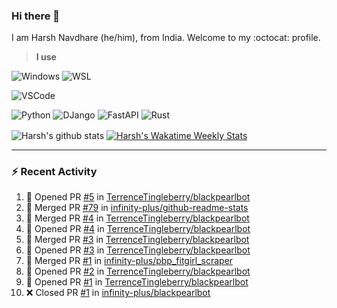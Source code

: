 ### Hi there 👋

I am Harsh Navdhare (he/him), from India. Welcome to my :octocat: profile.

> **I use**

![Windows](https://img.shields.io/badge/Windows-4A4A55?style=for-the-badge&logo=windows11&logoColor=0078D4 "Windows 11")    ![WSL](https://img.shields.io/badge/WSL-4A4A55?style=for-the-badge&logo=ubuntu&logoColor=E95420)

![VSCode](https://img.shields.io/badge/VSCode-4A4A55?style=for-the-badge&logo=visualstudiocode&logoColor=007ACC "Visual Studio Code")

![Python](https://img.shields.io/badge/Python-4A4A55?style=for-the-badge&logo=Python&logoColor=#3776AB "Python")    ![DJango](https://img.shields.io/badge/Django-4A4A55?style=for-the-badge&logo=django&logoColor=092E20 "DJango")    ![FastAPI](https://img.shields.io/badge/FastAPI-4A4A55?style=for-the-badge&logo=fastapi&logoColor=009688 "FastAPI")    ![Rust](https://img.shields.io/badge/Rust-4A4A55?style=for-the-badge&logo=rust&logoColor=000000 "Rust")

<p align="center>
<a href="https://github.com/infinity-plus/github-readme-stats">
  <img align="center" src="https://github-readme-stats-infinity-plus.vercel.app/api?username=infinity-plus&show_icons=true&count_private=true&theme=dark&bg_color=00000000", alt="Harsh's github stats" />
</a>
<a href="https://wakatime.com/@infinity_plus">
  <img align="center" src="https://github-readme-stats-infinity-plus.vercel.app/api/wakatime?username=infinity_plus&theme=dark&custom_title=Wakatime%20Weekly%20Stats&bg_color=00000000&layout=compact", alt="Harsh's Wakatime Weekly Stats" />
</a>
</p>

<hr>

### :zap: Recent Activity

<!--START_SECTION:activity-->
1. 💪 Opened PR [#5](https://github.com/TerrenceTingleberry/blackpearlbot/pull/5) in [TerrenceTingleberry/blackpearlbot](https://github.com/TerrenceTingleberry/blackpearlbot)
2. 🎉 Merged PR [#79](https://github.com/infinity-plus/github-readme-stats/pull/79) in [infinity-plus/github-readme-stats](https://github.com/infinity-plus/github-readme-stats)
3. 🎉 Merged PR [#4](https://github.com/TerrenceTingleberry/blackpearlbot/pull/4) in [TerrenceTingleberry/blackpearlbot](https://github.com/TerrenceTingleberry/blackpearlbot)
4. 💪 Opened PR [#4](https://github.com/TerrenceTingleberry/blackpearlbot/pull/4) in [TerrenceTingleberry/blackpearlbot](https://github.com/TerrenceTingleberry/blackpearlbot)
5. 🎉 Merged PR [#3](https://github.com/TerrenceTingleberry/blackpearlbot/pull/3) in [TerrenceTingleberry/blackpearlbot](https://github.com/TerrenceTingleberry/blackpearlbot)
6. 💪 Opened PR [#3](https://github.com/TerrenceTingleberry/blackpearlbot/pull/3) in [TerrenceTingleberry/blackpearlbot](https://github.com/TerrenceTingleberry/blackpearlbot)
7. 🎉 Merged PR [#1](https://github.com/infinity-plus/pbp_fitgirl_scraper/pull/1) in [infinity-plus/pbp_fitgirl_scraper](https://github.com/infinity-plus/pbp_fitgirl_scraper)
8. 💪 Opened PR [#2](https://github.com/TerrenceTingleberry/blackpearlbot/pull/2) in [TerrenceTingleberry/blackpearlbot](https://github.com/TerrenceTingleberry/blackpearlbot)
9. 💪 Opened PR [#1](https://github.com/TerrenceTingleberry/blackpearlbot/pull/1) in [TerrenceTingleberry/blackpearlbot](https://github.com/TerrenceTingleberry/blackpearlbot)
10. ❌ Closed PR [#1](https://github.com/infinity-plus/blackpearlbot/pull/1) in [infinity-plus/blackpearlbot](https://github.com/infinity-plus/blackpearlbot)
<!--END_SECTION:activity-->

